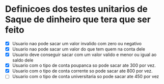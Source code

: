 # Definicoes dos testes unitarios de Saque de dinheiro que tera que ser feito

- [x] Usuario nao pode sacar um valor invalido com zero ou negativo
- [x] Usuario nao pode sacar um valor do que tem quem na conta dele
- [x] Usuario deve conseguir sacar com um valor valido e menor ou igual ao saldo dele
- [x] Usuario com o tipo de conta poupanca so pode sacar ate 300 por vez.
- [x] Usuario com o tipo de conta corrente so pode sacar ate 800 por vez.
- [ ] Usuario com o tipo de conta universitaria so pode sacar ate 450 por vez